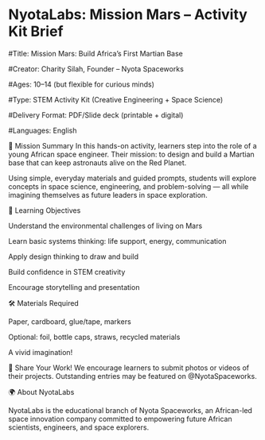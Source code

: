# NyotaLabs: Mission Mars – Activity Kit Brief

#Title: Mission Mars: Build Africa’s First Martian Base

#Creator: Charity Silah, Founder – Nyota Spaceworks

#Ages: 10–14 (but flexible for curious minds)

#Type: STEM Activity Kit (Creative Engineering + Space Science)

#Delivery Format: PDF/Slide deck (printable + digital)

#Languages: English

🌌 Mission Summary
In this hands-on activity, learners step into the role of a young African space engineer. Their mission: to design and build a Martian base that can keep astronauts alive on the Red Planet.

Using simple, everyday materials and guided prompts, students will explore concepts in space science, engineering, and problem-solving — all while imagining themselves as future leaders in space exploration.

🧪 Learning Objectives

Understand the environmental challenges of living on Mars

Learn basic systems thinking: life support, energy, communication

Apply design thinking to draw and build

Build confidence in STEM creativity

Encourage storytelling and presentation

🛠 Materials Required

Paper, cardboard, glue/tape, markers

Optional: foil, bottle caps, straws, recycled materials

A vivid imagination!

📩 Share Your Work!
We encourage learners to submit photos or videos of their projects. Outstanding entries may be featured on @NyotaSpaceworks.

🌍 About NyotaLabs

NyotaLabs is the educational branch of Nyota Spaceworks, an African-led space innovation company committed to empowering future African scientists, engineers, and space explorers.

